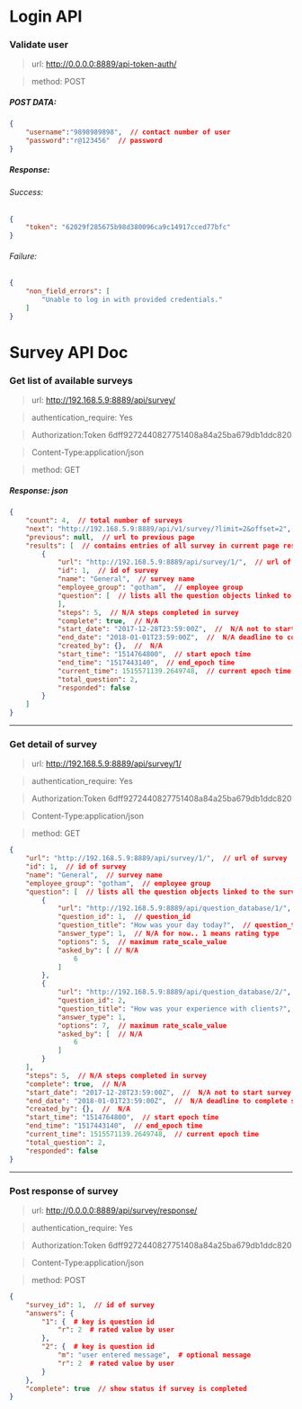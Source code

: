 Login API
===
### Validate user
>url: http://0.0.0.0:8889/api-token-auth/

> method: POST

##### POST DATA:
```json
{
	"username":"9898989898",  // contact number of user
	"password":"r@123456"  // password
}
```

##### Response:
###### Success:
```json
{
    "token": "62029f285675b98d380096ca9c14917cced77bfc"
}
```
###### Failure:
```json
{
    "non_field_errors": [
        "Unable to log in with provided credentials."
    ]
}
```

Survey API Doc
======
### Get list of available surveys
>url: http://192.168.5.9:8889/api/survey/

>authentication_require: Yes

>Authorization:Token 6dff9272440827751408a84a25ba679db1ddc820

>Content-Type:application/json

>method: GET

##### Response: json
```json
{
    "count": 4,  // total number of surveys
    "next": "http://192.168.5.9:8889/api/v1/survey/?limit=2&offset=2",  // url to next page
    "previous": null,  // url to previous page
    "results": [  // contains entries of all survey in current page result
        {
            "url": "http://192.168.5.9:8889/api/survey/1/",  // url of survey
            "id": 1,  // id of survey
            "name": "General",  // survey name
            "employee_group": "gotham",  // employee group
            "question": [  // lists all the question objects linked to the survey
            ],
            "steps": 5,  // N/A steps completed in survey
            "complete": true,  // N/A
            "start_date": "2017-12-28T23:59:00Z",  //  N/A not to start survey before this time
            "end_date": "2018-01-01T23:59:00Z",  //  N/A deadline to complete survey
            "created_by": {},  //  N/A
            "start_time": "1514764800",  // start epoch time
            "end_time": "1517443140",  // end_epoch time
            "current_time": 1515571139.2649748,  // current epoch time
            "total_question": 2,
            "responded": false
        }
    ]
}
```
-----
### Get detail of survey
>url: http://192.168.5.9:8889/api/survey/1/

>authentication_require: Yes

>Authorization:Token 6dff9272440827751408a84a25ba679db1ddc820

>Content-Type:application/json

>method: GET

```json
{
    "url": "http://192.168.5.9:8889/api/survey/1/",  // url of survey
    "id": 1,  // id of survey
    "name": "General",  // survey name
    "employee_group": "gotham",  // employee group
    "question": [  // lists all the question objects linked to the survey
        {
            "url": "http://192.168.5.9:8889/api/question_database/1/",  // N/A
            "question_id": 1,  // question_id
            "question_title": "How was your day today?",  // question_title
            "answer_type": 1,  // N/A for now.. 1 means rating type
            "options": 5,  // maximum rate_scale_value
            "asked_by": [ // N/A
                6
            ]
        },
        {
            "url": "http://192.168.5.9:8889/api/question_database/2/",  // N/A
            "question_id": 2,
            "question_title": "How was your experience with clients?",
            "answer_type": 1,
            "options": 7,  // maximum rate_scale_value
            "asked_by": [  // N/A
                6
            ]
        }
    ],
    "steps": 5,  // N/A steps completed in survey
    "complete": true,  // N/A
    "start_date": "2017-12-28T23:59:00Z",  //  N/A not to start survey before this time
    "end_date": "2018-01-01T23:59:00Z",  //  N/A deadline to complete survey
    "created_by": {},  //  N/A
    "start_time": "1514764800",  // start epoch time
    "end_time": "1517443140",  // end_epoch time
    "current_time": 1515571139.2649748,  // current epoch time
    "total_question": 2,
    "responded": false
}
```
-----
### Post response of survey
>url: http://0.0.0.0:8889/api/survey/response/

>authentication_require: Yes

>Authorization:Token 6dff9272440827751408a84a25ba679db1ddc820

>Content-Type:application/json

>method: POST

```json
{
    "survey_id": 1,  // id of survey
    "answers": {
        "1": {  # key is question id
            "r": 2  # rated value by user
        },
        "2": {  # key is question id
            "m": "user entered message",  # optional message
            "r": 2  # rated value by user
        }
    },
    "complete": true  // show status if survey is completed
}
```

